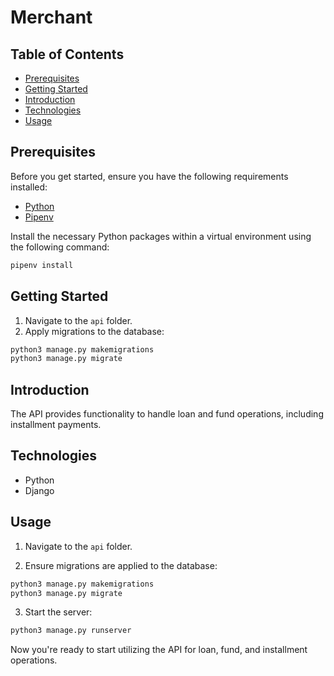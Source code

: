 # Merchant

## Table of Contents

- [Prerequisites](#Prerequisites)
- [Getting Started](#getting-started)
- [Introduction](#introduction)
- [Technologies](#technologies)
- [Usage](#usage)

## Prerequisites

Before you get started, ensure you have the following requirements installed:

- [Python](https://www.python.org/)
- [Pipenv](https://pipenv.pypa.io/)

Install the necessary Python packages within a virtual environment using the following command:

```bash
pipenv install
```

## Getting Started

1. Navigate to the `api` folder.
2. Apply migrations to the database:

```bash
python3 manage.py makemigrations
python3 manage.py migrate
```

## Introduction

The API provides functionality to handle loan and fund operations, including installment payments.

## Technologies

- Python
- Django

## Usage

1. Navigate to the `api` folder.

2. Ensure migrations are applied to the database:

```bash
python3 manage.py makemigrations
python3 manage.py migrate
```

3. Start the server:

```bash
python3 manage.py runserver
```

Now you're ready to start utilizing the API for loan, fund, and installment operations.
